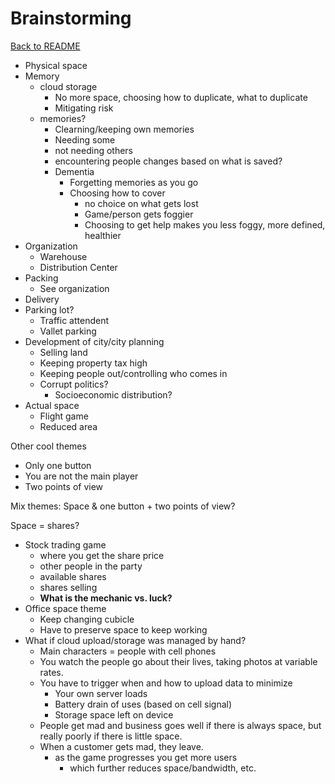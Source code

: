 # Brainstorming

[Back to README](../README.md)

* Physical space
* Memory
	* cloud storage
		* No more space, choosing how to duplicate, what to duplicate
		* Mitigating risk
	* memories?
		* Clearning/keeping own memories
		* Needing some
		* not needing others
		* encountering people changes based on what is saved?
		* Dementia
			* Forgetting memories as you go
			* Choosing how to cover
				* no choice on what gets lost
				* Game/person gets foggier
				* Choosing to get help makes you less foggy, more defined, healthier
* Organization
	* Warehouse
	* Distribution Center
* Packing
	* See organization
* Delivery
* Parking lot?
	* Traffic attendent
	* Vallet parking
* Development of city/city planning
	* Selling land
	* Keeping property tax high
	* Keeping people out/controlling who comes in
	* Corrupt politics?
		* Socioeconomic distribution?
* Actual space
	* Flight game
	* Reduced area
	
Other cool themes

* Only one button
* You are not the main player
* Two points of view

Mix themes: Space & one button + two points of view?

Space = shares?

* Stock trading game
	* where you get the share price
	* other people in the party
	* available shares
	* shares selling
	* **What is the mechanic vs. luck?**
* Office space theme
	* Keep changing cubicle
	* Have to preserve space to keep working
* What if cloud upload/storage was managed by hand?
	* Main characters = people with cell phones
	* You watch the people go about their lives, taking photos at variable rates.
	* You have to trigger when and how to upload data to minimize
		* Your own server loads
		* Battery drain of uses (based on cell signal)
		* Storage space left on device
	* People get mad and business goes well if there is always space, but really poorly if there is little space.
	* When a customer gets mad, they leave.
		* as the game progresses you get more users
			* which further reduces space/bandwidth, etc.